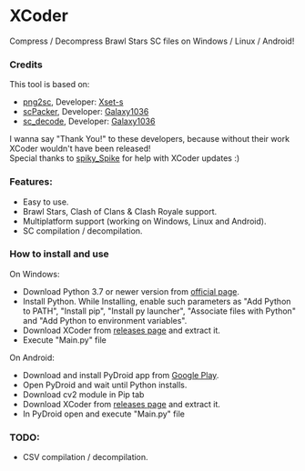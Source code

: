 # XCoder
Compress / Decompress Brawl Stars SC files on Windows / Linux / Android!

### Credits
This tool is based on:
- <a href="https://github.com/Xset-s/png2sc">png2sc</a>, Developer: <a href="https://github.com/Xset-s">Xset-s</a>
- <a href="https://github.com/Galaxy1036/scPacker">scPacker</a>, Developer: <a href="https://github.com/Galaxy1036">Galaxy1036</a></br>
- <a href="https://github.com/Galaxy1036/sc_decode">sc_decode</a>, Developer: <a href="https://github.com/Galaxy1036">Galaxy1036</a></br>

I wanna say "Thank You!" to these developers, because without their work XCoder wouldn't have been released!</br>
Special thanks to <a href="https://github.com/spiky-s">spiky_Spike</a> for help with XCoder updates :)

### Features:
- Easy to use.
- Brawl Stars, Clash of Clans & Clash Royale support.
- Multiplatform support (working on Windows, Linux and Android).
- SC compilation / decompilation.

### How to install and use
On Windows:
- Download Python 3.7 or newer version from <a href="https://www.python.org/downloads/">official page</a>.
- Install Python. While Installing, enable such parameters as "Add Python to PATH", "Install pip", "Install py launcher", "Associate files with Python" and "Add Python to environment variables".
- Download XCoder from <a href="https://github.com/MasterDevX/XCoder/releases">releases page</a> and extract it.
- Execute "Main.py" file</br>

On Android:

- Download and install PyDroid app from <a href="https://play.google.com/store/apps/details?id=ru.iiec.pydroid3">Google Play</a>.
- Open PyDroid and wait until Python installs.
- Download cv2 module in Pip tab
- Download XCoder from <a href="https://github.com/MasterDevX/XCoder/releases">releases page</a> and extract it.
- In PyDroid open and execute "Main.py" file</br>

### TODO:
- CSV compilation / decompilation.
